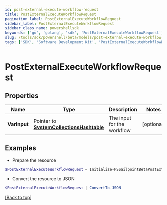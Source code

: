 ```yaml
---
id: post-external-execute-workflow-request
title: PostExternalExecuteWorkflowRequest
pagination_label: PostExternalExecuteWorkflowRequest
sidebar_label: PostExternalExecuteWorkflowRequest
sidebar_class_name: powershellsdk
keywords: ['go', 'golang', 'sdk', 'PostExternalExecuteWorkflowRequest'] 
slug: /tools/sdk/powershell/beta/models/post-external-execute-workflow-request
tags: ['SDK', 'Software Development Kit', 'PostExternalExecuteWorkflowRequest']
---
```



# PostExternalExecuteWorkflowRequest

## Properties

Name | Type | Description | Notes
------------ | ------------- | ------------- | -------------
**VarInput** |  Pointer to [**SystemCollectionsHashtable**](system-collections-hashtable) | The input for the workflow | [optional] 

## Examples

- Prepare the resource
```powershell
$PostExternalExecuteWorkflowRequest = Initialize-PSSailpointBetaPostExternalExecuteWorkflowRequest  -VarInput {customAttribute1&#x3D;value1, customAttribute2&#x3D;value2}
```

- Convert the resource to JSON
```powershell
$PostExternalExecuteWorkflowRequest | ConvertTo-JSON
```


[[Back to top]](#) 

